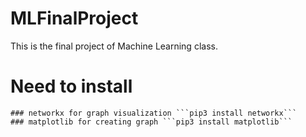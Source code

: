 # MLFinalProject

This is the final project of Machine Learning class.

# Need to install 
	### networkx for graph visualization ```pip3 install networkx```
	### matplotlib for creating graph ```pip3 install matplotlib```